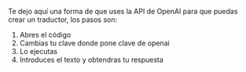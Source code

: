 Te dejo aquí una forma de que uses la API de OpenAI para que puedas crear un traductor, los pasos son:
1. Abres el código
2. Cambias tu clave donde pone clave de openai
3. Lo ejecutas
4. Introduces el texto y obtendras tu respuesta
